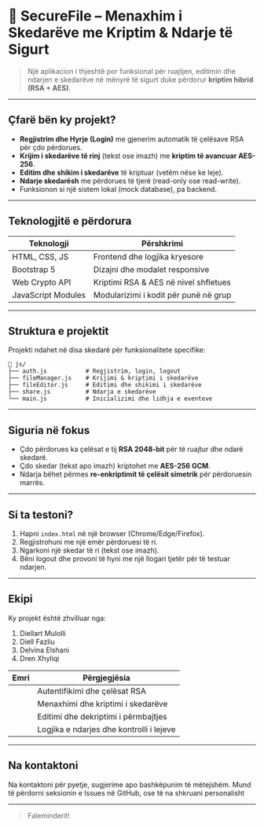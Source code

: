 # 🔐 SecureFile – Menaxhim i Skedarëve me Kriptim & Ndarje të Sigurt

> Një aplikacion i thjeshtë por funksional për ruajtjen, editimin dhe ndarjen e skedarëve në mënyrë të sigurt duke përdorur **kriptim hibrid (RSA + AES)**.

---

##  Çfarë bën ky projekt?

-  **Regjistrim dhe Hyrje (Login)** me gjenerim automatik të çelësave RSA për çdo përdorues.
-  **Krijim i skedarëve të rinj** (tekst ose imazh) me **kriptim të avancuar AES-256**.
-  **Editim dhe shikim i skedarëve** të kriptuar (vetëm nëse ke leje).
-  **Ndarje skedarësh** me përdorues të tjerë (read-only ose read-write).
-  Funksionon si një sistem lokal (mock database), pa backend.

---

##  Teknologjitë e përdorura

| Teknologji        | Përshkrimi                           |
|-------------------|--------------------------------------|
| HTML, CSS, JS     | Frontend dhe logjika kryesore        |
| Bootstrap 5       | Dizajni dhe modalet responsive       |
| Web Crypto API    | Kriptimi RSA & AES në nivel shfletues|
| JavaScript Modules| Modularizimi i kodit për punë në grup|

---

##  Struktura e projektit

Projekti ndahet në disa skedarë për funksionalitete specifike:

```
📁 js/
├── auth.js           # Regjistrim, login, logout
├── fileManager.js    # Krijimi & kriptimi i skedarëve
├── fileEditor.js     # Editimi dhe shikimi i skedarëve
├── share.js          # Ndarja e skedarëve
└── main.js           # Inicializimi dhe lidhja e eventeve
```

---

##  Siguria në fokus

- Çdo përdorues ka çelësat e tij **RSA 2048-bit** për të ruajtur dhe ndarë skedarë.
- Çdo skedar (tekst apo imazh) kriptohet me **AES-256 GCM**.
- Ndarja bëhet përmes **re-enkriptimit të çelësit simetrik** për përdoruesin marrës.

---

##  Si ta testoni?

1. Hapni `index.html` në një browser (Chrome/Edge/Firefox).
2. Regjistrohuni me një emër përdoruesi të ri.
3. Ngarkoni një skedar të ri (tekst ose imazh).
4. Bëni logout dhe provoni të hyni me një llogari tjetër për të testuar ndarjen.

---

##  Ekipi

Ky projekt është zhvilluar nga:
1. Diellart Mulolli
2. Diell Fazliu
3. Delvina Elshani
4. Dren Xhyliqi


| Emri | Përgjegjësia |
|------|--------------|
| | Autentifikimi dhe çelësat RSA |
| | Menaxhimi dhe kriptimi i skedarëve |
| | Editimi dhe dekriptimi i përmbajtjes |
| | Logjika e ndarjes dhe kontrolli i lejeve |

---

##  Na kontaktoni

Na kontaktoni për pyetje, sugjerime apo bashkëpunim të mëtejshëm. Mund të përdorni seksionin e Issues në GitHub, ose të na shkruani personalisht

---

> Faleminderit!
